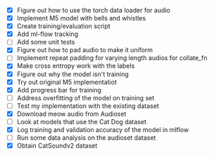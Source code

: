 - [x] Figure out how to use the torch data loader for audio
- [x] Implement M5 model with bells and whistles
- [x] Create training/evaluation script
- [x] Add ml-flow tracking
- [ ] Add some unit tests
- [x] Figure out how to pad audio to make it uniform
- [ ] Implement repeat padding for varying length audios for collate_fn
- [x] Make cross entropy work with the labels
- [x] Figure out why the model isn't training
- [x] Try out original M5 implementatiot
- [x] Add progress bar for training
- [ ] Address overfitting of the model on training set
- [ ] Test my implementation with the existing dataset
- [x] Download meow audio from Audioset
- [ ] Look at models that use the Cat Dog dataset
- [x] Log training and validation accuracy of the model in mlflow
- [ ] Run some data analysis on the audioset dataset
- [x] Obtain CatSoundv2 dataset
